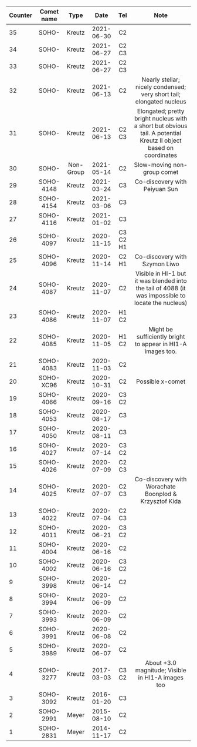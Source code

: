 |Counter|Comet name|Type|Date|Tel|Note|
| :----- |:-----:| :-----:|:-----:|:-----:|:-----:|
|35|SOHO-|Kreutz|2021-06-30|C2|
|34|SOHO-|Kreutz|2021-06-27|C2 C3|
|33|SOHO-|Kreutz|2021-06-27|C2 C3|
|32|SOHO-|Kreutz|2021-06-13|C2|Nearly stellar; nicely condensed; very short tail; elongated nucleus
|31|SOHO-|Kreutz|2021-06-13|C2 C3|Elongated; pretty bright nucleus with a short but obvious tail. A potential Kreutz II object based on coordinates
|30|SOHO-|Non-Group|2021-05-14|C2|Slow-moving non-group comet
|29|SOHO-4148|Kreutz|2021-03-24|C3|Co-discovery with Peiyuan Sun
|28|SOHO-4154|Kreutz|2021-03-06|C3|
|27|SOHO-4116|Kreutz|2021-01-02|C3|
|26|SOHO-4097|Kreutz|2020-11-15|C3 C2 H1|
|25|SOHO-4096|Kreutz|2020-11-14|C2 H1|Co-discovery with Szymon Liwo
|24|SOHO-4087|Kreutz|2020-11-07|C2|Visible in HI-1 but it was blended into the tail of 4088 (it was impossible to locate the nucleus)
|23|SOHO-4086|Kreutz|2020-11-07|H1 C2|
|22|SOHO-4085|Kreutz|2020-11-05|H1 C2|Might be sufficiently bright to appear in HI1-A images too.
|21|SOHO-4083|Kreutz|2020-11-03|C2|
|20|SOHO-XC96|Kreutz|2020-10-31|C2|Possible x-comet
|19|SOHO-4066|Kreutz|2020-09-16|C3 C2|
|18|SOHO-4053|Kreutz|2020-08-17|C3|
|17|SOHO-4050|Kreutz|2020-08-11|C3|
|16|SOHO-4027|Kreutz|2020-07-14|C3 C2|
|15|SOHO-4026|Kreutz|2020-07-09|C2 C3|
|14|SOHO-4025|Kreutz|2020-07-07|C2 C3|Co-discovery with Worachate Boonplod & Krzysztof Kida
|13|SOHO-4022|Kreutz|2020-07-04|C2 C3|
|12|SOHO-4011|Kreutz|2020-06-21|C3 C2|
|11|SOHO-4004|Kreutz|2020-06-16|C2|
|10|SOHO-4002|Kreutz|2020-06-16|C3 C2|
|9|SOHO-3998|Kreutz|2020-06-14|C2|
|8|SOHO-3994|Kreutz|2020-06-09|C2|
|7|SOHO-3993|Kreutz|2020-06-09|C2|
|6|SOHO-3991|Kreutz|2020-06-08|C2|
|5|SOHO-3989|Kreutz|2020-06-07|C2|
|4|SOHO-3277|Kreutz|2017-03-03|C3 C2|About +3.0 magnitude; Visible in HI1-A images too
|3|SOHO-3092|Kreutz|2016-01-20|C3|
|2|SOHO-2991|Meyer|2015-08-10|C2|
|1|SOHO-2831|Meyer|2014-11-17|C2|
